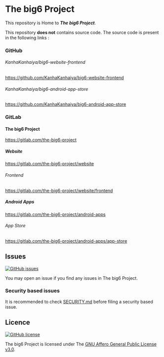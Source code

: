 # The big6 Project

This repository is Home to ***The big6 Project***.

This repository **does not** contains source code. The source code is present in the following links :

### GitHub

###### KanhaKanhaiya/big6-website-frontend
https://github.com/KanhaKanhaiya/big6-website-frontend

###### KanhaKanhaiya/big6-android-app-store
https://github.com/KanhaKanhaiya/big6-android-app-store

### GitLab

#### The big6 Project
https://gitlab.com/the-big6-project

##### Website
https://gitlab.com/the-big6-project/website

###### Frontend 
https://gitlab.com/the-big6-project/website/frontend

##### Android Apps
https://gitlab.com/the-big6-project/android-apps

###### App Store
https://gitlab.com/the-big6-project/android-apps/app-store

## Issues 

[![GitHub issues](https://img.shields.io/github/issues/KanhaKanhaiya/big6?style=for-the-badge)](https://github.com/KanhaKanhaiya/big6/issues)

You may open an issue if you find any issues in The big6 Project.

### Security based issues

It is recommended to check [SECURITY.md](https://github.com/KanhaKanhaiya/big6/blob/main/SECURITY.md) before filing a security based issue.

## Licence 

[![GitHub license](https://img.shields.io/github/license/KanhaKanhaiya/big6?color=%2302db09&style=for-the-badge)](https://github.com/KanhaKanhaiya/big6/blob/main/LICENSE)

The big6 Project is licensed under The [GNU Affero General Public License v3.0](https://github.com/KanhaKanhaiya/big6/blob/main/LICENSE).
